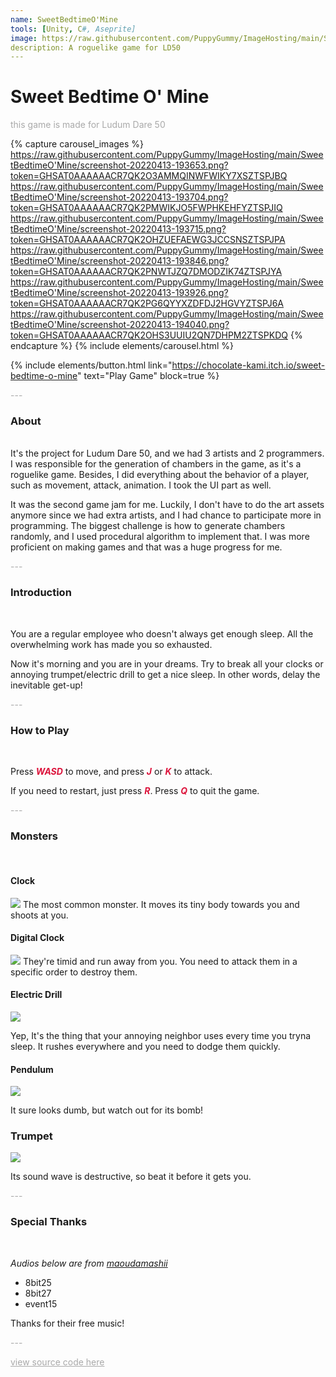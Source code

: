 ```yaml
---
name: SweetBedtimeO'Mine
tools: [Unity, C#, Aseprite]
image: https://raw.githubusercontent.com/PuppyGummy/ImageHosting/main/SweetBedtimeO'Mine/20220413-184732.jpg?token=GHSAT0AAAAAACR7QK2OGYKIBCFATMA5W4XUZTSQZDA
description: A roguelike game for LD50
---
```


# Sweet Bedtime O' Mine

<p style="color:DarkGrey">
this game is made for Ludum Dare 50</p>

{% capture carousel_images %}
https://raw.githubusercontent.com/PuppyGummy/ImageHosting/main/SweetBedtimeO'Mine/screenshot-20220413-193653.png?token=GHSAT0AAAAAACR7QK2O3AMMQINWFWIKY7XSZTSPJBQ
https://raw.githubusercontent.com/PuppyGummy/ImageHosting/main/SweetBedtimeO'Mine/screenshot-20220413-193704.png?token=GHSAT0AAAAAACR7QK2PMWIKJO5FWPHKEHFYZTSPJIQ
https://raw.githubusercontent.com/PuppyGummy/ImageHosting/main/SweetBedtimeO'Mine/screenshot-20220413-193715.png?token=GHSAT0AAAAAACR7QK2OHZUEFAEWG3JCCSNSZTSPJPA
https://raw.githubusercontent.com/PuppyGummy/ImageHosting/main/SweetBedtimeO'Mine/screenshot-20220413-193846.png?token=GHSAT0AAAAAACR7QK2PNWTJZQ7DMODZIK74ZTSPJYA
https://raw.githubusercontent.com/PuppyGummy/ImageHosting/main/SweetBedtimeO'Mine/screenshot-20220413-193926.png?token=GHSAT0AAAAAACR7QK2PG6QYYXZDFDJ2HGVYZTSPJ6A
https://raw.githubusercontent.com/PuppyGummy/ImageHosting/main/SweetBedtimeO'Mine/screenshot-20220413-194040.png?token=GHSAT0AAAAAACR7QK2OHS3UUIU2QN7DHPM2ZTSPKDQ
{% endcapture %}
{% include elements/carousel.html %}

{% include elements/button.html link="https://chocolate-kami.itch.io/sweet-bedtime-o-mine" text="Play Game" block=true %}

<p class="text-center" style="color:DarkGrey">
---
</p>

<h3 class="text-center">
About
</h3>

<br>
It's the project for Ludum Dare 50, and we had 3 artists and 2 programmers. 
I was responsible for the generation of chambers in the game, as it's a roguelike game. Besides, I did everything about the behavior of a player, such as movement, attack, animation. I took the UI part as well.

It was the second game jam for me. Luckily, I don't have to do the art assets anymore since we had extra artists, and I had chance to participate more in programming. The biggest challenge is how to generate chambers randomly, and I used procedural algorithm to implement that. I was more proficient on making games and that was a huge progress for me.
<br>

<p class="text-center" style="color:DarkGrey">
---
</p>

<h3 class="text-center"> 
Introduction
</h3>
<br>

You are a regular employee who doesn't always get enough sleep. All the overwhelming work has made you so exhausted.

Now it's morning and you are in your dreams. Try to break all your clocks or annoying trumpet/electric drill to get a nice sleep. In other words, delay the inevitable get-up!

<p class="text-center" style="color:DarkGrey">
---
</p>

<h3 class="text-center"> 
How to Play
</h3>
<br>


Press <font color=Crimson><b><i>WASD</i></b></font> to move, and press <font color=Crimson><b><i>J</i></b></font> or <font color=Crimson><b><i>K</i></b></font> to attack. 

If you need to restart, just press <font color=Crimson><b><i>R</i></b></font>. Press <font color=Crimson><b><i>Q</i></b></font> to quit the game.

<p class="text-center" style="color:DarkGrey">
---
</p>
<h3 class="text-center"> 
Monsters
</h3>
<br>

#### Clock

![](https://raw.githubusercontent.com/PuppyGummy/ImageHosting/main/SweetBedtimeO'Mine/ClockWalk1.png?token=ALASXQQI2KEIAWUHMCVCLCLGOJXXI)
The most common monster. It moves its tiny body towards you and shoots at you.

#### Digital Clock

![](https://raw.githubusercontent.com/PuppyGummy/ImageHosting/main/SweetBedtimeO'Mine/BlueRun1.png?token=ALASXQWNNKSAD6AHWOHKERDGOJXVI)
They're timid and run away from you. You need to attack them in a specific order to destroy them.

#### Electric Drill

![](https://raw.githubusercontent.com/PuppyGummy/ImageHosting/main/SweetBedtimeO'Mine/DrillIdle1.png?token=ALASXQXHTJ3O5IVIK3PVAM3GOJXSS)

Yep, It's the thing that your annoying neighbor uses every time you tryna sleep. It rushes everywhere and you need to dodge them quickly.

#### Pendulum

![](https://raw.githubusercontent.com/PuppyGummy/ImageHosting/main/SweetBedtimeO'Mine/PendulumIdle1.png?token=ALASXQQEZQR7IGYY5NADOZ3GOJXY6)

It sure looks dumb, but watch out for its bomb!

### Trumpet

![](https://raw.githubusercontent.com/PuppyGummy/ImageHosting/main/SweetBedtimeO'Mine/TrumpetIdle4.png?token=ALASXQVSQF62YZ2ZIZKEW2TGOJXOK)

Its sound wave is destructive, so beat it before it gets you.

<p class="text-center" style="color:DarkGrey">
---
</p>
<h3 class="text-center"> 
Special Thanks
</h3>
<br>

*Audios below are from [maoudamashii](https://maou.audio/)*
- 8bit25
- 8bit27
- event15

Thanks for their free music!

<p class="text-center" style="color:DarkGrey">
---
</p>

<div class="text-center">
<a style="color:DarkGrey" href="https://github.com/gamemagics/Sweet-Bedtime-O-Mine">
view source code here
</a>
</div>